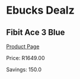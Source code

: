 
# Ebucks Dealz
## Fibit Ace 3 Blue
[Product Page](https://www.ebucks.com/web/shop/productSelected.do?prodId=1155127230&catId=842821695)

Price: R1649.00

Savings: 150.0


	
